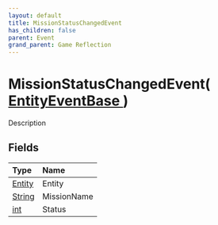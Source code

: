 ```yaml
---
layout: default
title: MissionStatusChangedEvent
has_children: false
parent: Event
grand_parent: Game Reflection
---
```

# MissionStatusChangedEvent( [ EntityEventBase ](/riftbreaker-wiki/docs/game-reflection/events/entity_event_base/) )
Description 

## Fields

| Type | Name |
|:----------|:--------------|
| [Entity](/riftbreaker-wiki/docs/game-reflection/classes/entity/) | Entity |
| [String](/riftbreaker-wiki/docs/game-reflection/components/string/) | MissionName |
| [int](/riftbreaker-wiki/docs/game-reflection/enums/int/) | Status |

